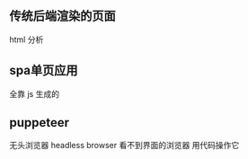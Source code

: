 ## 传统后端渲染的页面
html 分析

## spa单页应用
<div id="app"></div>
全靠 js 生成的

## puppeteer
无头浏览器
headless browser
看不到界面的浏览器  用代码操作它